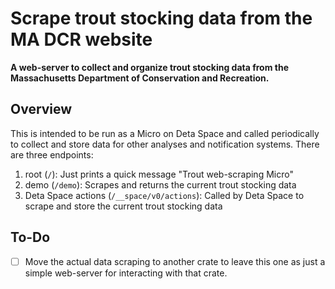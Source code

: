 # Scrape trout stocking data from the MA DCR website

**A web-server to collect and organize trout stocking data from the Massachusetts Department of Conservation and Recreation.**

## Overview

This is intended to be run as a Micro on Deta Space and called periodically to collect and store data for other analyses and notification systems.
There are three endpoints:

1. root (`/`): Just prints a quick message "Trout web-scraping Micro"
1. demo (`/demo`): Scrapes and returns the current trout stocking data
1. Deta Space actions (`/__space/v0/actions`): Called by Deta Space to scrape and store the current trout stocking data

## To-Do

- [ ] Move the actual data scraping to another crate to leave this one as just a simple web-server for interacting with that crate.
